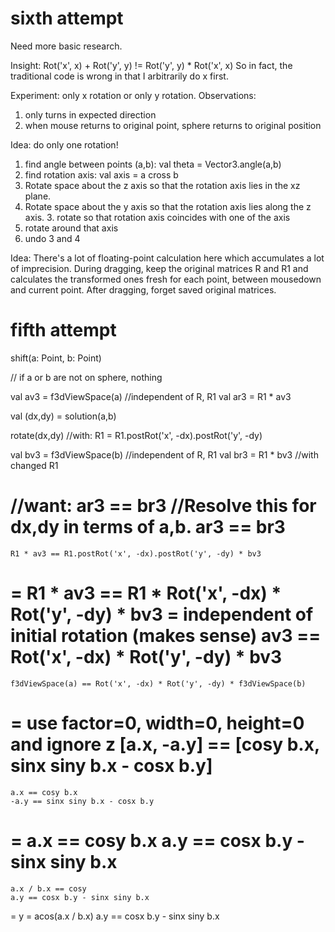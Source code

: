 # sixth attempt

Need more basic research.

Insight: Rot('x', x) + Rot('y', y) != Rot('y', y) * Rot('x', x)
So in fact, the traditional code is wrong in that I arbitrarily do x first.

Experiment: only x rotation or only y rotation.
Observations:
1. only turns in expected direction
2. when mouse returns to original point, sphere returns to original position

Idea: do only one rotation!

1. find angle between points (a,b): val theta = Vector3.angle(a,b)
2. find rotation axis: val axis = a cross b
3. Rotate space about the z axis so that the rotation axis lies in the xz plane. 
4. Rotate space about the y axis so that the rotation axis lies along the z axis. 3. rotate so that rotation axis coincides with one of the axis
5. rotate around that axis
6. undo 3 and 4

Idea:
There's a lot of floating-point calculation here which accumulates a lot of imprecision.
During dragging, keep the original matrices R and R1 and calculates the transformed ones
fresh for each point, between mousedown and current point.
After dragging, forget saved original matrices.


# fifth attempt

shift(a: Point, b: Point)

// if a or b are not on sphere, nothing

val av3 = f3dViewSpace(a)	//independent of R, R1
val ar3 = R1 * av3

val (dx,dy) = solution(a,b)

rotate(dx,dy)	//with: R1 = R1.postRot('x', -dx).postRot('y', -dy)
	
val bv3 = f3dViewSpace(b)	//independent of R, R1
val br3 = R1 * bv3		//with changed R1

//want:	ar3 == br3
//Resolve this for dx,dy in terms of a,b.
	ar3 == br3
=
	R1 * av3 == R1.postRot('x', -dx).postRot('y', -dy) * bv3
=
	R1 * av3 == R1 * Rot('x', -dx) * Rot('y', -dy) * bv3
= 		independent of initial rotation (makes sense)
	av3 == Rot('x', -dx) * Rot('y', -dy) * bv3
=
	f3dViewSpace(a) == Rot('x', -dx) * Rot('y', -dy) * f3dViewSpace(b)
=		use factor=0, width=0, height=0 and ignore z
	[a.x, -a.y] == [cosy b.x, sinx siny b.x - cosx b.y]
=
	a.x == cosy b.x
	-a.y == sinx siny b.x - cosx b.y
=
	a.x == cosy b.x
	a.y == cosx b.y - sinx siny b.x
=
	a.x / b.x == cosy
	a.y == cosx b.y - sinx siny b.x
=
	y = acos(a.x / b.x)
	a.y == cosx b.y - sinx siny b.x

